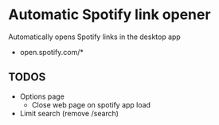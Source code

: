 # Automatic Spotify link opener

Automatically opens Spotify links in the desktop app

- open.spotify.com/\*

## TODOS

- Options page
  - Close web page on spotify app load
- Limit search (remove /search)
